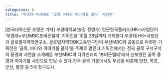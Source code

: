 ```yaml
---
categories: b
title: "부경대·부산MBC ‘골목 바다와 이야기를 품다’ 사진전"
---
```

[한국대학신문 조영은 기자] 부경대학교(총장 장영수) 인문한국플러스(HK+)사업단이 ‘부경대×부산MBC포비든앨리’ 기획전을 10월 28일까지 개최한다.부경대 HK+사업단과 글로벌지역학연구소, 글로벌지역학BK교육연구단이 부산MBC와 공동으로 마련한 기획전은 ‘골목, 바다와 이야기를 품다’를 주제로 열린다.기획전에서는 전국 골목 구석구석의 풍경과 사연을 소개해온 부산MBC의 다큐멘터리 ‘포비든앨리’에서 선보였던 골목 풍경과 이야기를 사진으로 만날 수 있다.전국 골목 가운데서도 부산을 비롯해 인천, 목포, 군산, 통영 등 5개 항구도시